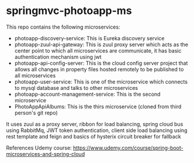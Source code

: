 # springmvc-photoapp-ms
This repo contains the following microservices:
- photoapp-discovery-service: This is Eureka discovery service
- photoapp-zuul-api-gateway: This is zuul proxy server which acts as the center point to which all microservices are communicate, it has basic authentication mechanism using jwt
- photoapp-api-config-server: This is the cloud config server project that allows all changes in property files hosted remotely to be published to all microservices
- photoapp-user-service: This is one of the microservice which connects to mysql database and talks to other microservices
- photoapp-account-management-service: This is the second microservice
- PhotoAppApiAlbums: This is the thirs microservice (cloned from third person's git repo)

It uses zuul as a proxy server, ribbon for load balancing, spring cloud bus using RabbitMq, JWT token authentication, client side load balancing using rest template and feign and basics of hysterix circuit breaker for fallback

References Udemy course: https://www.udemy.com/course/spring-boot-microservices-and-spring-cloud
